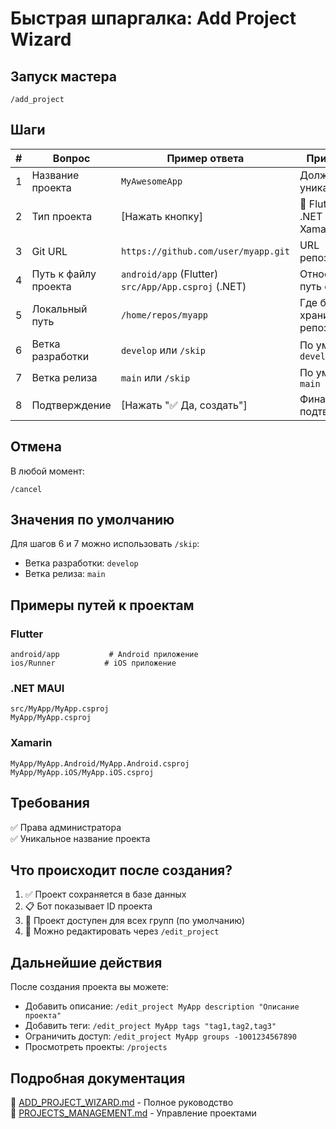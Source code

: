 # Быстрая шпаргалка: Add Project Wizard

## Запуск мастера

```
/add_project
```

## Шаги

| # | Вопрос | Пример ответа | Примечание |
|---|--------|---------------|------------|
| 1 | Название проекта | `MyAwesomeApp` | Должно быть уникальным |
| 2 | Тип проекта | [Нажать кнопку] | 🦋 Flutter / 🔷 .NET MAUI / 🔶 Xamarin |
| 3 | Git URL | `https://github.com/user/myapp.git` | URL репозитория |
| 4 | Путь к файлу проекта | `android/app` (Flutter)<br>`src/App/App.csproj` (.NET) | Относительный путь от корня |
| 5 | Локальный путь | `/home/repos/myapp` | Где будет храниться репозиторий |
| 6 | Ветка разработки | `develop` или `/skip` | По умолчанию: `develop` |
| 7 | Ветка релиза | `main` или `/skip` | По умолчанию: `main` |
| 8 | Подтверждение | [Нажать "✅ Да, создать"] | Финальное подтверждение |

## Отмена

В любой момент:
```
/cancel
```

## Значения по умолчанию

Для шагов 6 и 7 можно использовать `/skip`:
- Ветка разработки: `develop`
- Ветка релиза: `main`

## Примеры путей к проектам

### Flutter
```
android/app           # Android приложение
ios/Runner           # iOS приложение
```

### .NET MAUI
```
src/MyApp/MyApp.csproj
MyApp/MyApp.csproj
```

### Xamarin
```
MyApp/MyApp.Android/MyApp.Android.csproj
MyApp/MyApp.iOS/MyApp.iOS.csproj
```

## Требования

✅ Права администратора  
✅ Уникальное название проекта

## Что происходит после создания?

1. ✅ Проект сохраняется в базе данных
2. 📋 Бот показывает ID проекта
3. 🎉 Проект доступен для всех групп (по умолчанию)
4. 🔧 Можно редактировать через `/edit_project`

## Дальнейшие действия

После создания проекта вы можете:

- Добавить описание: `/edit_project MyApp description "Описание проекта"`
- Добавить теги: `/edit_project MyApp tags "tag1,tag2,tag3"`
- Ограничить доступ: `/edit_project MyApp groups -1001234567890`
- Просмотреть проекты: `/projects`

## Подробная документация

📖 [ADD_PROJECT_WIZARD.md](ADD_PROJECT_WIZARD.md) - Полное руководство  
📖 [PROJECTS_MANAGEMENT.md](PROJECTS_MANAGEMENT.md) - Управление проектами






